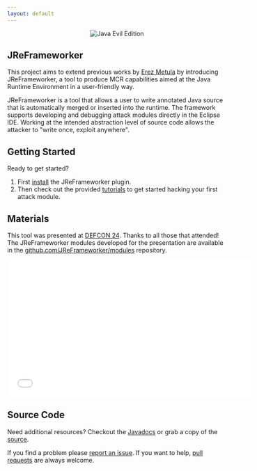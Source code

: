 ```yaml
---
layout: default
---
```


<center><img src="/images/Java-Evil-Edition-Horizontal.jpg" alt="Java Evil Edition" style="max-width:65%;"></center>

## JReFrameworker
This project aims to extend previous works by [Erez Metula](https://appsec-labs.com/managed_code_rootkits) by introducing JReFrameworker, a tool to produce MCR capabilities aimed at the Java Runtime Environment in a user-friendly way. 

JReFrameworker is a tool that allows a user to write annotated Java source that is automatically merged or inserted into the runtime.  The framework supports developing and debugging attack modules directly in the Eclipse IDE. Working at the intended abstraction level of source code allows the attacker to "write once, exploit anywhere".

## Getting Started
Ready to get started?

1. First [install](/install) the JReFrameworker plugin.
2. Then check out the provided [tutorials](/tutorials) to get started hacking your first attack module.

## Materials
This tool was presented at [DEFCON 24](https://www.defcon.org/html/defcon-24/dc-24-speakers.html#Holland). Thanks to all those that attended! The JReFrameworker modules developed for the presentation are available in the [github.com/JReFrameworker/modules](https://github.com/JReFrameworker/modules) repository.

<center><iframe width="560" height="315" src="//www.youtube.com/embed/zomaLPN2KNY" frameborder="0" allowfullscreen></iframe></center>

## Source Code
Need additional resources?  Checkout the [Javadocs](/javadoc/index.html) or grab a copy of the [source](https://github.com/JReFrameworker/JReFrameworker).

If you find a problem please [report an issue](https://github.com/JReFrameworker/JReFrameworker/issues). If you want to help, [pull requests](https://github.com/JReFrameworker/JReFrameworker/pulls) are always welcome.
